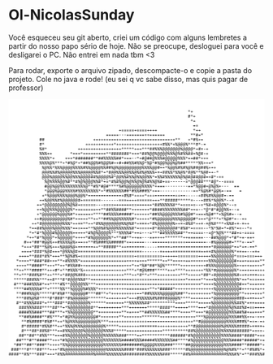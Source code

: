 # Ol-NicolasSunday
Você esqueceu seu git aberto, criei um código com alguns lembretes a partir do nosso papo sério de hoje. Não se preocupe, desloguei para você e desligarei o PC. Não entrei em nada tbm &lt;3 

Para rodar, exporte o arquivo zipado, descompacte-o e copie a pasta do projeto. Cole no java e rode! (eu sei q vc sabe disso, mas quis pagar de professor)

<img src="/img/ascii-art.png">

